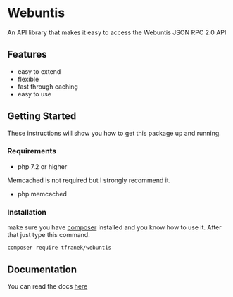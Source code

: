 # Webuntis
An API library that makes it easy to access the Webuntis JSON RPC 2.0 API

## Features

* easy to extend
* flexible
* fast through caching
* easy to use

## Getting Started 
These instructions will show you how to get this package up and running.

### Requirements

* php 7.2 or higher 

Memcached is not required but I strongly recommend it.

* php memcached

### Installation

make sure you have [composer](https://getcomposer.org/doc/00-intro.md) installed and you know how to use it. After that just type this command.

```
composer require tfranek/webuntis
```

## Documentation

You can read the docs [here](docs/overview.md)
